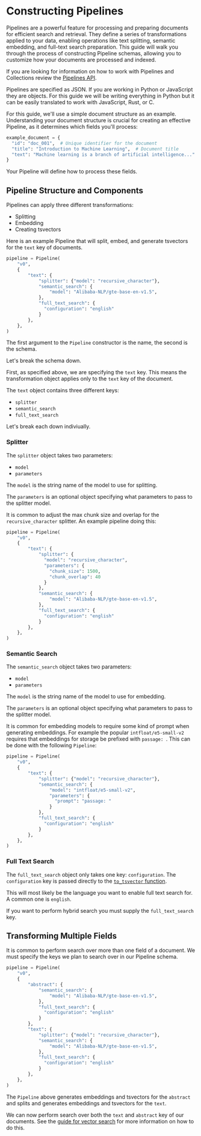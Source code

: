 # Constructing Pipelines

Pipelines are a powerful feature for processing and preparing documents for efficient search and retrieval. They define a series of transformations applied to your data, enabling operations like text splitting, semantic embedding, and full-text search preparation. This guide will walk you through the process of constructing Pipeline schemas, allowing you to customize how your documents are processed and indexed.

If you are looking for information on how to work with Pipelines and Collections review the [Pipelines API](../api/pipelines).

Pipelines are specified as JSON. If you are working in Python or JavaScript they are objects. For this guide we will be writing everything in Python but it can be easily translated to work with JavaScript, Rust, or C.

For this guide, we'll use a simple document structure as an example. Understanding your document structure is crucial for creating an effective Pipeline, as it determines which fields you'll process:
```python
example_document = {
  "id": "doc_001",  # Unique identifier for the document
  "title": "Introduction to Machine Learning",  # Document title
  "text": "Machine learning is a branch of artificial intelligence..."  # Main content
}
```

Your Pipeline will define how to process these fields.

## Pipeline Structure and Components

Pipelines can apply three different transformations:
- Splitting
- Embedding
- Creating tsvectors

Here is an example Pipeline that will split, embed, and generate tsvectors for the `text` key of documents.

```python
pipeline = Pipeline(
    "v0",
    {
        "text": {
            "splitter": {"model": "recursive_character"},
            "semantic_search": {
                "model": "Alibaba-NLP/gte-base-en-v1.5",
            },
            "full_text_search": {
              "configuration": "english"
            }
        },
    },
)
```

The first argument to the `Pipeline` constructor is the name, the second is the schema.

Let's break the schema down.

First, as specified above, we are specifying the `text` key. This means the transformation object applies only to the `text` key of the document.

The `text` object contains three different keys:
- `splitter`
- `semantic_search`
- `full_text_search`

Let's break each down indiviually.

### Splitter

The `splitter` object takes two parameters:
- `model`
- `parameters`

The `model` is the string name of the model to use for splitting.

The `parameters` is an optional object specifying what parameters to pass to the splitter model.

It is common to adjust the max chunk size and overlap for the `recursive_character` splitter. An example pipeline doing this:
```python
pipeline = Pipeline(
    "v0",
    {
        "text": {
            "splitter": {
              "model": "recursive_character",
              "parameters": {
                "chunk_size": 1500,
                "chunk_overlap": 40
              }
            },
            "semantic_search": {
                "model": "Alibaba-NLP/gte-base-en-v1.5",
            },
            "full_text_search": {
              "configuration": "english"
            }
        },
    },
)
```

### Semantic Search

The `semantic_search` object takes two parameters:
- `model`
- `parameters`

The `model` is the string name of the model to use for embedding.

The `parameters` is an optional object specifying what parameters to pass to the splitter model.

It is common for embedding models to require some kind of prompt when generating embeddings. For example the popular `intfloat/e5-small-v2` requires that embeddings for storage be prefixed with `passage: `. This can be done with the following `Pipeline`:

```python
pipeline = Pipeline(
    "v0",
    {
        "text": {
            "splitter": {"model": "recursive_character"},
            "semantic_search": {
                "model": "intfloat/e5-small-v2",
                "parameters": {
                  "prompt": "passage: "
                }
            },
            "full_text_search": {
              "configuration": "english"
            }
        },
    },
)
```

### Full Text Search

The `full_text_search` object only takes one key: `configuration`. The `configuration` key is passed directly to the [`to_tsvector` function](https://www.postgresql.org/docs/current/textsearch-controls.html).

This will most likely be the language you want to enable full text search for. A common one is `english`.

If you want to perform hybrid search you must supply the `full_text_search` key.

## Transforming Multiple Fields

It is common to perform search over more than one field of a document. We must specify the keys we plan to search over in our Pipeline schema.

```python
pipeline = Pipeline(
    "v0",
    {
        "abstract": {
            "semantic_search": {
                "model": "Alibaba-NLP/gte-base-en-v1.5",
            },
            "full_text_search": {
              "configuration": "english"
            }
        },
        "text": {
            "splitter": {"model": "recursive_character"},
            "semantic_search": {
                "model": "Alibaba-NLP/gte-base-en-v1.5",
            },
            "full_text_search": {
              "configuration": "english"
            }
        },
    },
)
```

The `Pipeline` above generates embeddings and tsvectors for the `abstract` and splits and generates embeddings and tsvectors for the `text`.

We can now perform search over both the `text` and `abstract` key of our documents. See the [guide for vector search](vector-search) for more information on how to do this.
